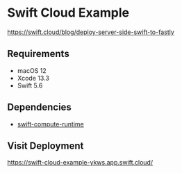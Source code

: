 # Swift Cloud Example

https://swift.cloud/blog/deploy-server-side-swift-to-fastly

## Requirements
- macOS 12
- Xcode 13.3
- Swift 5.6

## Dependencies
- [swift-compute-runtime](https://github.com/AndrewBarba/swift-compute-runtime)

## Visit Deployment
https://swift-cloud-example-ykws.app.swift.cloud/

